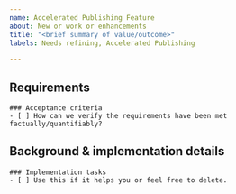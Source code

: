 ```yaml
---
name: Accelerated Publishing Feature
about: New or work or enhancements
title: "<brief summary of value/outcome>"
labels: Needs refining, Accelerated Publishing

---
```

## Requirements
<!-- one to two sentences about the value being delivered; why are we doing this? -->
<!-- for very technical implementation tasks a more direct explanation is fine, but otherwise avoid solutions here. -->

```[tasklist]
### Acceptance criteria
- [ ] How can we verify the requirements have been met factually/quantifiably?
```

## Background & implementation details
<!-- any suppporting information, links etc. -->
<!-- solution-specific discussion is great here. -->

```[tasklist]
### Implementation tasks
- [ ] Use this if it helps you or feel free to delete.
```
